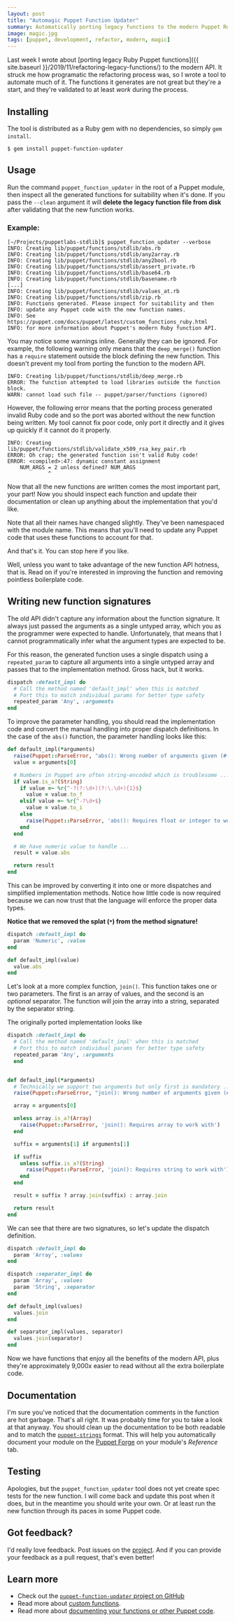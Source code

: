 ```yaml
---
layout: post
title: "Automagic Puppet Function Updater"
summary: Automatically porting legacy functions to the modern Puppet Ruby API
image: magic.jpg
tags: [puppet, development, refactor, modern, magic]
---
```


Last week I wrote about [porting legacy Ruby Puppet functions]({{ site.baseurl }}/2019/11/refactoring-legacy-functions/)
to the modern API.  It struck me how programatic the refactoring process was, so
I wrote a tool to automate much of it. The functions it generates are not great
but they're a start, and they're validated to at least *work* during the process.

## Installing

The tool is distributed as a Ruby gem with no dependencies, so simply `gem install`.

```
$ gem install puppet-function-updater
```


## Usage

Run the command `puppet_function_updater` in the root of a Puppet module, then
inspect all the generated functions for suitability when it's done. If you pass
the `--clean` argument it will **delete the legacy function file from disk**
after validating that the new function works.

### Example:

```
[~/Projects/puppetlabs-stdlib]$ puppet_function_updater --verbose
INFO: Creating lib/puppet/functions/stdlib/abs.rb
INFO: Creating lib/puppet/functions/stdlib/any2array.rb
INFO: Creating lib/puppet/functions/stdlib/any2bool.rb
INFO: Creating lib/puppet/functions/stdlib/assert_private.rb
INFO: Creating lib/puppet/functions/stdlib/base64.rb
INFO: Creating lib/puppet/functions/stdlib/basename.rb
[...]
INFO: Creating lib/puppet/functions/stdlib/values_at.rb
INFO: Creating lib/puppet/functions/stdlib/zip.rb
INFO: Functions generated. Please inspect for suitability and then
INFO: update any Puppet code with the new function names.
INFO: See https://puppet.com/docs/puppet/latest/custom_functions_ruby.html
INFO: for more information about Puppet's modern Ruby function API.
```
You may notice some warnings inline. Generally they can be ignored. For example,
the following warning only means that the `deep_merge()` function has a `require`
statement outside the block defining the new function. This doesn't prevent my
tool from porting the function to the modern API.

```
INFO: Creating lib/puppet/functions/stdlib/deep_merge.rb
ERROR: The function attempted to load libraries outside the function block.
WARN: cannot load such file -- puppet/parser/functions (ignored)
```

However, the following error means that the porting process generated invalid
Ruby code and so the port was aborted without the new function being written. My
tool cannot fix poor code, only port it directly and it gives up quickly if it
cannot do it properly.

```
INFO: Creating lib/puppet/functions/stdlib/validate_x509_rsa_key_pair.rb
ERROR: Oh crap; the generated function isn't valid Ruby code!
ERROR: <compiled>:47: dynamic constant assignment
    NUM_ARGS = 2 unless defined? NUM_ARGS
             ^
```

Now that all the new functions are written comes the most important part, your
part! Now you should inspect each function and update their documentation or
clean up anything about the implementation that you'd like.

Note that all their names have changed slightly. They've been namespaced with the
module name. This means that you'll need to update any Puppet code that uses these
functions to account for that.

And that's it. You can stop here if you like.

Well, unless you want to take advantage of the new function API hotness, that is.
Read on if you're interested in improving the function and removing pointless
boilerplate code.

## Writing new function signatures

The old API didn't capture any information about the function signature. It always
just passed the arguments as a single untyped array, which you as the programmer
were expected to handle. Unfortunately, that means that I cannot programmatically
infer what the argument types are expected to be.

For this reason, the generated function uses a single dispatch using a `repeated_param`
to capture all arguments into a single untyped array and passes that to the
implementation method. Gross hack, but it works.

``` Ruby
dispatch :default_impl do
  # Call the method named 'default_impl' when this is matched
  # Port this to match individual params for better type safety
  repeated_param 'Any', :arguments
end
```

To improve the parameter handling, you should read the implementation code and
convert the manual handling into proper dispatch definitions. In the case of the
`abs()` function, the parameter handling looks like this:

``` ruby
def default_impl(*arguments)
  raise(Puppet::ParseError, "abs(): Wrong number of arguments given (#{arguments.size} for 1)") if arguments.empty?
  value = arguments[0]

  # Numbers in Puppet are often string-encoded which is troublesome ...
  if value.is_a?(String)
    if value =~ %r{^-?(?:\d+)(?:\.\d+){1}$}
      value = value.to_f
    elsif value =~ %r{^-?\d+$}
      value = value.to_i
    else
      raise(Puppet::ParseError, 'abs(): Requires float or integer to work with')
    end
  end

  # We have numeric value to handle ...
  result = value.abs

  return result
end
```

This can be improved by converting it into one or more dispatches and simplified
implementation methods. Notice how little code is now required because we can now
trust that the language will enforce the proper data types.

**Notice that we removed the splat (`*`) from the method signature!**

``` Ruby
dispatch :default_impl do
  param 'Numeric', :value
end

def default_impl(value)
  value.abs
end
```

Let's look at a more complex function, `join()`. This function takes one or two
parameters. The first is an array of values, and the second is an *optional* separator.
The function will join the array into a string, separated by the separator string.

The originally ported implementation looks like

``` Ruby
dispatch :default_impl do
  # Call the method named 'default_impl' when this is matched
  # Port this to match individual params for better type safety
  repeated_param 'Any', :arguments
  end


def default_impl(*arguments)
  # Technically we support two arguments but only first is mandatory ...
  raise(Puppet::ParseError, "join(): Wrong number of arguments given (#{arguments.size} for 1)") if arguments.empty?

  array = arguments[0]

  unless array.is_a?(Array)
    raise(Puppet::ParseError, 'join(): Requires array to work with')
  end

  suffix = arguments[1] if arguments[1]

  if suffix
    unless suffix.is_a?(String)
      raise(Puppet::ParseError, 'join(): Requires string to work with')
    end
  end

  result = suffix ? array.join(suffix) : array.join

  return result
end
```

We can see that there are two signatures, so let's update the dispatch definition.

``` Ruby
dispatch :default_impl do
  param 'Array', :values
end

dispatch :separator_impl do
  param 'Array', :values
  param 'String', :separator
end

def default_impl(values)
  values.join
end

def separator_impl(values, separator)
  values.join(separator)
end
```

Now we have functions that enjoy all the benefits of the modern API, plus they're
approximately 9,000x easier to read without all the extra boilerplate code.


## Documentation

I'm sure you've noticed that the documentation comments in the function are hot
garbage. That's all right. It was probably time for you to take a look at that
anyway. You should clean up the documentation to be both readable and to match
the [`puppet-strings`](https://puppet.com/docs/puppet/latest/puppet_strings.html)
format. This will help you automatically document your module on the
[Puppet Forge](https://forge.puppet.com/) on your module's *Reference* tab.


## Testing

Apologies, but the `puppet_function_updater` tool does not yet create spec tests
for the new function. I will come back and update this post when it does, but in
the meantime you should write your own. Or at least run the new function through
its paces in some Puppet code.


## Got feedback?

I'd really love feedback. Post issues on the [project](https://github.com/binford2k/puppet-function-updater).
And if you can provide your feedback as a pull request, that's even better!

## Learn more

* Check out the [`puppet-function-updater` project on GitHub](https://github.com/binford2k/puppet-function-updater)
* Read more about [custom functions](https://puppet.com/docs/puppet/latest/custom_functions_ruby.html).
* Read more about [documenting your functions or other Puppet code](https://puppet.com/docs/puppet/latest/puppet_strings.html).

